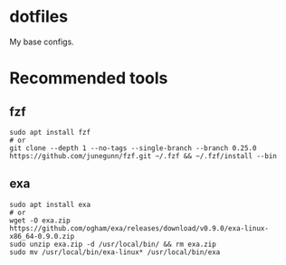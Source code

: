 # dotfiles

My base configs.

# Recommended tools

## fzf

```shell
sudo apt install fzf
# or
git clone --depth 1 --no-tags --single-branch --branch 0.25.0 https://github.com/junegunn/fzf.git ~/.fzf && ~/.fzf/install --bin
```

## exa

```shell
sudo apt install exa
# or
wget -O exa.zip https://github.com/ogham/exa/releases/download/v0.9.0/exa-linux-x86_64-0.9.0.zip
sudo unzip exa.zip -d /usr/local/bin/ && rm exa.zip
sudo mv /usr/local/bin/exa-linux* /usr/local/bin/exa
```
